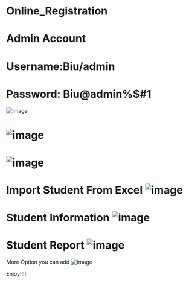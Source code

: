 # Online_Registration
Admin Account
==========================================================================================================================================================================================================================================================
Username:Biu/admin
==========================================================================================================================================================================================================================================================
Password: Biu@admin%$#1
==========================================================================================================================================================================================================================================================
![image](https://github.com/ZensYing/Online_Registration/assets/121934976/58769271-160f-49af-99dd-84c0e382d9bf)

![image](https://github.com/ZensYing/Online_Registration/assets/121934976/1837595b-97ba-464b-9204-070a3c7cf47f)
==========================================================================================================================================================================================================================================================
![image](https://github.com/ZensYing/Online_Registration/assets/121934976/fa7ad31a-24f8-4b15-9f69-b6e9a462731d)
==========================================================================================================================================================================================================================================================
Import Student From Excel
![image](https://github.com/ZensYing/Online_Registration/assets/121934976/27ac0a7d-5c30-4a4e-b0d3-20d8646d05dd)
================================================================================================================================================================================================================================
Student Information
![image](https://github.com/ZensYing/Online_Registration/assets/121934976/dba6283d-d836-44a5-afce-daa3b8f9a456)
================================================================================================================================================================================================================================
Student Report 
![image](https://github.com/ZensYing/Online_Registration/assets/121934976/9efed359-1e1d-44d2-8340-3e5e1420b9dc)
================================================================================================================================================================================================================================
More Option you can add
![image](https://github.com/ZensYing/Online_Registration/assets/121934976/d1c88342-818c-4daa-8f26-fdea2e2b2f5a)

Enjoy!!!!!

